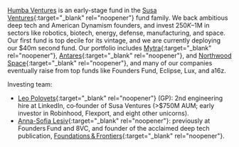 <a href="#top"></a>

<link rel="stylesheet" href="../style.css">

[Humba Ventures](https://humbaventures.com/) is an early-stage fund in the [Susa Ventures](http://www.susaventures.com/){:target="_blank" rel="noopener"} fund family. We back ambitious deep tech and American Dynamism founders, and invest $250K–$1M in sectors like robotics, biotech, energy, defense, manufacturing, and space. Our first fund is top decile for its vintage, and we are currently deploying our $40m second fund. Our portfolio includes [Mytra](https://mytra.ai/){:target="_blank" rel="noopener"}, [Antares](https://antaresindustries.com/){:target="_blank" rel="noopener"}, and [Northwood Space](https://www.northwoodspace.io/){:target="_blank" rel="noopener"}, and many of our companies eventually raise from top funds like Founders Fund, Eclipse, Lux, and a16z.

Investing team:
* [Leo Polovets](https://www.linkedin.com/in/lpolovets/){:target="_blank" rel="noopener"} (GP): 2nd engineering hire at LinkedIn, co‑founder of Susa Ventures (>$750M AUM; early investor in Robinhood, Flexport, and eight other unicorns).
* [Anna-Sofia Lesiv](https://www.linkedin.com/in/anna-sofia-lesiv/){:target="_blank" rel="noopener"}: previously at Founders Fund and 8VC, and founder of the acclaimed deep tech publication, [Foundations & Frontiers](https://www.contrary.com/foundations-and-frontiers){:target="_blank" rel="noopener"}.
